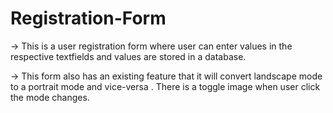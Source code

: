# Registration-Form
   -> This is a user registration form where user can enter values in the respective textfields and values are stored in a database.
   
   -> This form also has an existing feature that it will convert landscape mode to a portrait mode and vice-versa . There is a toggle image when user click the mode changes.   
